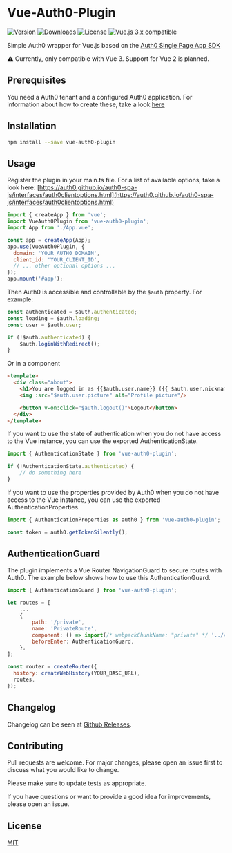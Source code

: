 # Vue-Auth0-Plugin

<a href="https://www.npmjs.com/package/vue-auth0-plugin"><img src="https://badgen.net/npm/v/vue-auth0-plugin" alt="Version"></a>
<a href="https://www.npmjs.com/package/vue-auth0-plugin"><img src="https://badgen.net/npm/dt/vue-auth0-plugin" alt="Downloads"></a>
<a href="https://www.npmjs.com/package/vue-auth0-plugin"><img src="https://badgen.net/npm/license/vue-auth0-plugin" alt="License"></a>
<a href="https://vuejs.org/"><img src="https://badgen.net/badge/Vue/3.x/green" alt="Vue.js 3.x compatible"></a>

Simple Auth0 wrapper for Vue.js based on the [Auth0 Single Page App SDK](https://auth0.com/docs/libraries/auth0-single-page-app-sdk)

:warning: Currently, only compatible with Vue 3. Support for Vue 2 is planned.

## Prerequisites

You need a Auth0 tenant and a configured Auth0 application. For information about how to create these, take a look [here](https://auth0.com/docs/get-started)

## Installation

```bash
npm install --save vue-auth0-plugin
```

## Usage

Register the plugin in your main.ts file. For a list of available options, take a look here: [https://auth0.github.io/auth0-spa-js/interfaces/auth0clientoptions.html](https://auth0.github.io/auth0-spa-js/interfaces/auth0clientoptions.html)

```js
import { createApp } from 'vue';
import VueAuth0Plugin from 'vue-auth0-plugin';
import App from './App.vue';

const app = createApp(App);
app.use(VueAuth0Plugin, {
  domain: 'YOUR_AUTH0_DOMAIN',
  client_id: 'YOUR_CLIENT_ID',
  // ... other optional options ...
});
app.mount('#app');
```

Then Auth0 is accessible and controllable by the `$auth` property. For example:

```js
const authenticated = $auth.authenticated;
const loading = $auth.loading;
const user = $auth.user;

if (!$auth.authenticated) {
    $auth.loginWithRedirect();
}
```

Or in a component

```html
<template>
  <div class="about">
    <h1>You are logged in as {{$auth.user.name}} ({{ $auth.user.nickname }})</h1>
    <img :src="$auth.user.picture" alt="Profile picture"/>

    <button v-on:click="$auth.logout()">Logout</button>
  </div>
</template>
```

If you want to use the state of authentication when you do not have access to the Vue instance, you can use the exported AuthenticationState.

```js
import { AuthenticationState } from 'vue-auth0-plugin';

if (!AuthenticationState.authenticated) {
    // do something here
}
```

If you want to use the properties provided by Auth0 when you do not have access to the Vue instance, you can use the exported AuthenticationProperties.

```js
import { AuthenticationProperties as auth0 } from 'vue-auth0-plugin';

const token = auth0.getTokenSilently();
```

## AuthenticationGuard

The plugin implements a Vue Router NavigationGuard to secure routes with Auth0. The example below shows how to use this AuthenticationGuard.

```js
import { AuthenticationGuard } from 'vue-auth0-plugin';

let routes = [
    ...
    {
        path: '/private',
        name: 'PrivateRoute',
        component: () => import(/* webpackChunkName: "private" */ '../views/Private.vue'),
        beforeEnter: AuthenticationGuard,
    },
];

const router = createRouter({
  history: createWebHistory(YOUR_BASE_URL),
  routes,
});
```

## Changelog
Changelog can be seen at [Github Releases](https://github.com/jnt0r/vue-auth0-plugin/releases).

## Contributing
Pull requests are welcome. For major changes, please open an issue first to discuss what you would like to change.

Please make sure to update tests as appropriate.

If you have questions or want to provide a good idea for improvements, please open an issue.

## License
[MIT](https://choosealicense.com/licenses/mit/)
